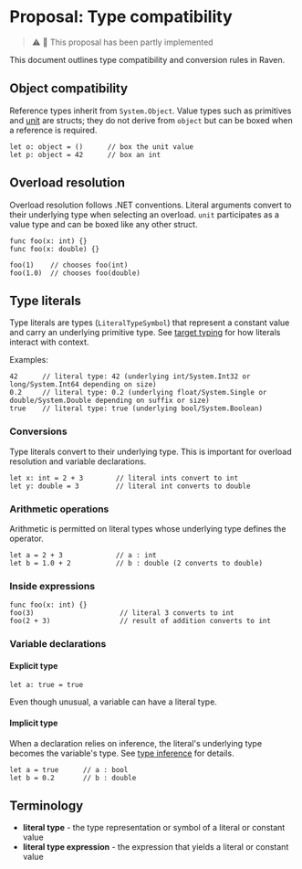 # Proposal: Type compatibility

> ⚠️ 🧩 This proposal has been partly implemented

This document outlines type compatibility and conversion rules in Raven.

## Object compatibility

Reference types inherit from `System.Object`. Value types such as primitives and [unit](../spec/language-specification.md#unit-type) are structs; they do not derive from `object` but can be boxed when a reference is required.

```raven
let o: object = ()      // box the unit value
let p: object = 42      // box an int
```

## Overload resolution

Overload resolution follows .NET conventions. Literal arguments convert to their underlying type when selecting an overload. `unit` participates as a value type and can be boxed like any other struct.

```raven
func foo(x: int) {}
func foo(x: double) {}

foo(1)    // chooses foo(int)
foo(1.0)  // chooses foo(double)
```

## Type literals

Type literals are types (`LiteralTypeSymbol`) that represent a constant value and carry an underlying primitive type. See [target typing](../spec/language-specification.md#target-typing) for how literals interact with context.

Examples:

```raven
42      // literal type: 42 (underlying int/System.Int32 or long/System.Int64 depending on size)
0.2     // literal type: 0.2 (underlying float/System.Single or double/System.Double depending on suffix or size)
true    // literal type: true (underlying bool/System.Boolean)
```

### Conversions

Type literals convert to their underlying type. This is important for overload resolution and variable declarations.

```raven
let x: int = 2 + 3        // literal ints convert to int
let y: double = 3         // literal int converts to double
```

### Arithmetic operations

Arithmetic is permitted on literal types whose underlying type defines the operator.

```raven
let a = 2 + 3             // a : int
let b = 1.0 + 2           // b : double (2 converts to double)
```

### Inside expressions

```raven
func foo(x: int) {}
foo(3)                     // literal 3 converts to int
foo(2 + 3)                 // result of addition converts to int
```

### Variable declarations

#### Explicit type

```raven
let a: true = true
```

Even though unusual, a variable can have a literal type.

#### Implicit type

When a declaration relies on inference, the literal's underlying type becomes the variable's type. See [type inference](../spec/language-specification.md#type-inference) for details.

```raven
let a = true      // a : bool
let b = 0.2       // b : double
```

## Terminology

* **literal type** - the type representation or symbol of a literal or constant value
* **literal type expression** - the expression that yields a literal or constant value

